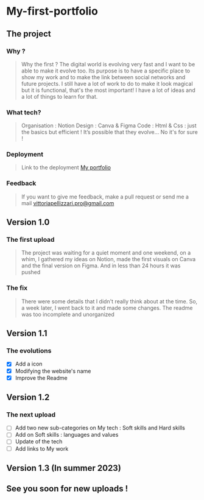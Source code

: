 # My-first-portfolio

## The project

### Why ?

> Why the first ?
> The digital world is evolving very fast and I want to be able to make it evolve too.
> Its purpose is to have a specific place to show my work and to make the link between social networks and future projects.
> I still have a lot of work to do to make it look magical but it is functional, that's the most important!
> I have a lot of ideas and a lot of things to learn for that.

### What tech?

> Organisation : Notion
> Design : Canva & Figma
> Code : Html & Css : just the basics but efficient !
> It’s possible that they evolve… No it's for sure !

### Deployment

> Link to the deployment [My portfolio](https://vittoria-p.github.io/My-first-portfolio/)

### Feedback

> If you want to give me feedback, make a pull request or send me a mail <vittoriapellizzari.pro@gmail.com>

## Version 1.0

### The first upload

> The project was waiting for a quiet moment and one weekend, on a whim, I gathered my ideas on Notion, made the first visuals on Canva and the final version on Figma.
> And in less than 24 hours it was pushed

### The fix

> There were some details that I didn't really think about at the time. So, a week later, I went back to it and made some changes.
> The readme was too incomplete and unorganized

## Version 1.1

### The evolutions

- [x] Add a icon
- [x] Modifying the website's name
- [x] Improve the Readme

## Version 1.2

### The next upload

- [ ] Add two new sub-categories on My tech : Soft skills and Hard skills
- [ ] Add on Soft skills : languages and values
- [ ] Update of the tech
- [ ] Add links to My work

## Version 1.3 (In summer 2023)

## See you soon for new uploads !
